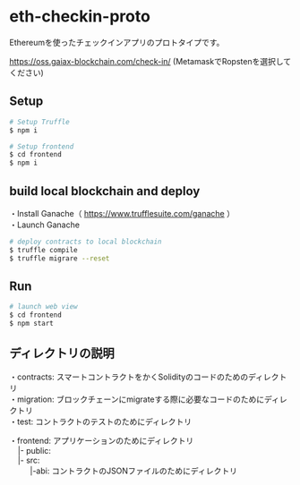 # eth-checkin-proto
Ethereumを使ったチェックインアプリのプロトタイプです。

https://oss.gaiax-blockchain.com/check-in/
(MetamaskでRopstenを選択してください)

## Setup

```bash
# Setup Truffle 
$ npm i

# Setup frontend 
$ cd frontend
$ npm i
```

## build local blockchain and deploy

・Install Ganache（ https://www.trufflesuite.com/ganache ）</br>
・Launch Ganache

```bash
# deploy contracts to local blockchain
$ truffle compile
$ truffle migrare --reset
```

## Run

```bash
# launch web view
$ cd frontend
$ npm start
```

## ディレクトリの説明

・contracts: スマートコントラクトをかくSolidityのコードのためのディレクトリ</br>
・migration: ブロックチェーンにmigrateする際に必要なコードのためにディレクトリ</br>
・test: コントラクトのテストのためにディレクトリ</br>

・frontend: アプリケーションのためにディレクトリ </br>
&nbsp; &ensp;|- public:</br>
&nbsp; &ensp;|- src: </br>
&nbsp; &ensp; &emsp; |-abi: コントラクトのJSONファイルのためにディレクトリ　</br>
